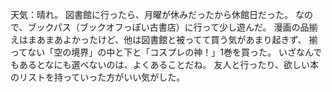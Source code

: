 天気：晴れ。
図書館に行ったら、月曜が休みだったから休館日だった。
なので、ブックパス（ブックオフっぽい古書店）に行って少し遊んだ。
漫画の品揃えはまあまあよかったけど、他は図書館と被ってて買う気があまり起きず、
揃ってない「空の境界」の中と下と「コスプレの神！」1巻を買った。
いざなんでもあるとなにも選べないのは、よくあることだね。
友人と行ったり、欲しい本のリストを持っていった方がいい気がした。
